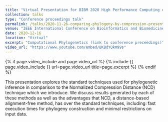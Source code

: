 ```yaml
---
title: "Virtual Presentation for BIBM 2020 High Performance Computing on Bioinformatics Workshop paper submission"
collection: talks
type: "Conference proceedings talk"
permalink: /talks/2020-11-26-comparing-phylogeny-by-compression-presentation
venue: "IEEE International Conference on Bioinformatics and Biomedicine (BIBM) 2020 Annual Conference (Virtual)"
date: 2020-12-16
location: "Virtual"
excerpt: "Computational Phylogenetics (link to conference preceedings)"
video_url: "https://www.youtube.com/embed/BKBdYQkm99s"
---
```


{% if page.video_include and page.video_url %}
	{% include {{ page.video_include }} url=page.video_url title=page.excerpt %}
{% endif %}

This presentation explores the standard techniques used for phylogenetic inference in comparison to the Normalized Compression Distance (NCD) technique which we introduce. We discuss results generated by each of these methods as well as the advantages that NCD, a distance-based alignment-free method, has over the standard techniques, including: fast execution times for phylogeny construction and minimal restrictions on input data.